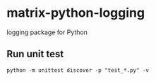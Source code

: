# matrix-python-logging

logging package for Python

## Run unit test

`python -m unittest discover -p "test_*.py" -v`

